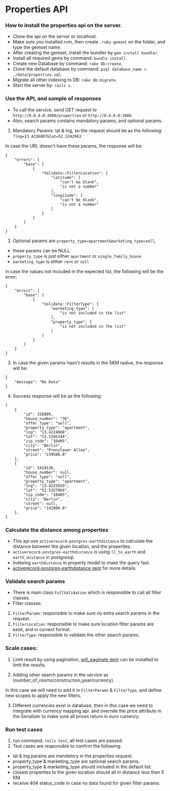 # Properties API

### How to install the properties api on the server.

- Clone the api on the server or localhost.
- Make sure you installed rvm, then create `.ruby-gemset` on the folder, and type the gemset name.
- After creating the gemset, install the bundler by `gem install bundler`.
- Install all required gems by command: `bundle install`.
- Create new Database by command: `rake db:create`.
- Clone the default database by command: `psql database_name < ./data/properties.sql`.
- Migrate all other indexing to DB: `rake db:migrate`.
- Start the server by: `rails s`.

### Use the API, and sample of responses

- To call the service, send GET request to `http://0.0.0.0:3000/properties` or `http://0.0.0.0:3000`.
- Also, search params contains mandatory params, and optional params.

1. Mandatory Params: lat & lng, so the request should be as the following: `?lng=13.4236807&lat=52.5342963`

In case the URL doesn't have these params, the response will be:
```
{
    "errors": {
        "base": [
            {
                "Validate::FilterLocation": {
                    "latitude": [
                        "can't be blank",
                        "is not a number"
                    ],
                    "longitude": [
                        "can't be blank",
                        "is not a number"
                    ]
                }
            }
        ]
    }
}
```

2. Optional params are `property_type=apartment&marketing_type=sell`,

- these params can be NULL.
- `property_type` is just either `apartment` or `single_family_house`
- `marketing_type` is either `rent` or `sell`

in case the values not included in the expected list, the following will be the error:

```
{
    "errors": {
        "base": [
            {
                "Validate::FilterType": {
                    "marketing_type": [
                        "is not included in the list"
                    ],
                    "property_type": [
                        "is not included in the list"
                    ]
                }
            }
        ]
    }
}
```

3. In case the given params hasn't results in the 5KM radius, the response will be:

```
{
    "message": "No Data"
}
```

4. Success response will be as the following:

```
[
    {
        "id": 326809,
        "house_number": "36",
        "offer_type": "sell",
        "property_type": "apartment",
        "lng": "13.4224666",
        "lat": "52.5346344",
        "zip_code": "10405",
        "city": "Berlin",
        "street": "Prenzlauer Allee",
        "price": "239500.0"
    },
    {
        "id": 5419138,
        "house_number": null,
        "offer_type": "sell",
        "property_type": "apartment",
        "lng": "13.4225659",
        "lat": "52.5327964",
        "zip_code": "10405",
        "city": "Berlin",
        "street": null,
        "price": "142900.0"
    },
]
```

### Calculate the distance among properties

- This api use `activerecord-postgres-earthdistance` to calculate the distance between the given location, and the properties.
- `activerecord-postgres-earthdistance` is using `ll_to_earth` and `earth_distance` in postgresql.
- Indexing `earthdistance` in property model to make the query fast.
- [activerecord-postgres-earthdistance gem](https://github.com/diogob/activerecord-postgres-earthdistance) for more details.

### Validate search params

- There is main class `FullValidation` which is responsible to call all filter classes.
- Filter classes:
1. `FilterParams`: responsible to make sure no extra search params in the request.
2. `FilterLocation`: responsible to make sure location filter params are exist, and in correct format.
3. `FilterType`: responsible to validate the other search params.

### Scale cases:

1. Limit result by using pagination, [will_paginate gem](https://github.com/mislav/will_paginate) can be installed to limit the results.

2. Adding other search params in the service as (number_of_rooms/construction_year/currency).

In this case we will need to add it in `FilterParams` & `FilterType`, and define new scopes to apply the new filters.

3. Different currencies exist in database, then in this case we need to integrate with currency mapping api.
and override the price attribute in the Serializer to make sure all prices return in euro currency.

### Run test cases

1. run command: `rails test`, all test cases are passed.
2. Test cases are responsible to confirm the following:

* lat & lng params are mandatory in the properties request.
* property_type & marketing_type are optional search params.
* property_type & marketing_type should included in the default list.
* closest properties to the given location should all in distance less than 5 KM.
* receive 404 status_code in case no data found for given filter params.
